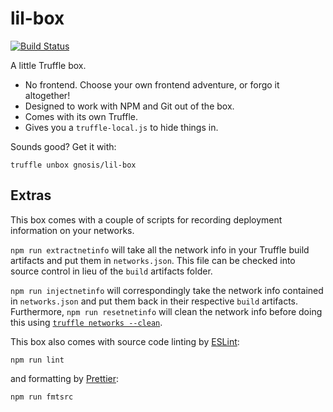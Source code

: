 # lil-box

[![Build Status](https://travis-ci.org/gnosis/lil-box.svg?branch=master)](https://travis-ci.org/gnosis/lil-box)

A little Truffle box.

* No frontend. Choose your own frontend adventure, or forgo it altogether!
* Designed to work with NPM and Git out of the box.
* Comes with its own Truffle.
* Gives you a `truffle-local.js` to hide things in.

Sounds good? Get it with:

    truffle unbox gnosis/lil-box

## Extras

This box comes with a couple of scripts for recording deployment information on your networks.

`npm run extractnetinfo` will take all the network info in your Truffle build artifacts and put them in `networks.json`. This file can be checked into source control in lieu of the `build` artifacts folder.

`npm run injectnetinfo` will correspondingly take the network info contained in `networks.json` and put them back in their respective `build` artifacts. Furthermore, `npm run resetnetinfo` will clean the network info before doing this using [`truffle networks --clean`](http://truffleframework.com/docs/advanced/commands#networks).

This box also comes with source code linting by [ESLint](https://eslint.org/):

    npm run lint

and formatting by [Prettier](https://prettier.io/):

    npm run fmtsrc
